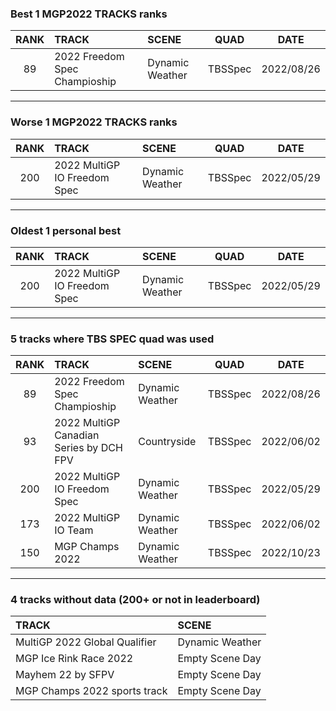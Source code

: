 ### Best 1 MGP2022 TRACKS ranks
|RANK|TRACK|SCENE|QUAD|DATE|
|:---:|:---|:---|:---:|:---:|
|89|2022 Freedom Spec Champioship|Dynamic Weather|TBSSpec|2022/08/26|
---
### Worse 1 MGP2022 TRACKS ranks
|RANK|TRACK|SCENE|QUAD|DATE|
|:---:|:---|:---|:---:|:---:|
|200|2022 MultiGP IO Freedom Spec|Dynamic Weather|TBSSpec|2022/05/29|
---
### Oldest 1 personal best
|RANK|TRACK|SCENE|QUAD|DATE|
|:---:|:---|:---|:---:|:---:|
|200|2022 MultiGP IO Freedom Spec|Dynamic Weather|TBSSpec|2022/05/29|
---
### 5 tracks where TBS SPEC quad was used
|RANK|TRACK|SCENE|QUAD|DATE|
|:---:|:---|:---|:---:|:---:|
|89|2022 Freedom Spec Champioship|Dynamic Weather|TBSSpec|2022/08/26|
|93|2022 MultiGP Canadian Series by DCH FPV|Countryside|TBSSpec|2022/06/02|
|200|2022 MultiGP IO Freedom Spec|Dynamic Weather|TBSSpec|2022/05/29|
|173|2022 MultiGP IO Team|Dynamic Weather|TBSSpec|2022/06/02|
|150|MGP Champs 2022|Dynamic Weather|TBSSpec|2022/10/23|
---
### 4 tracks without data (200+ or not in leaderboard)
|TRACK|SCENE|
|:---|:---|
|MultiGP 2022 Global Qualifier|Dynamic Weather|
|MGP Ice Rink Race 2022|Empty Scene Day|
|Mayhem 22 by SFPV|Empty Scene Day|
|MGP Champs 2022 sports track|Empty Scene Day|
